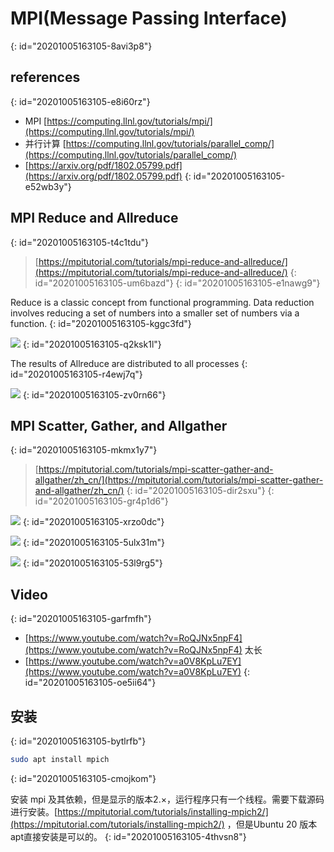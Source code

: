 # MPI(Message Passing Interface)
{: id="20201005163105-8avi3p8"}

## references
{: id="20201005163105-e8i60rz"}

- MPI [https://computing.llnl.gov/tutorials/mpi/](https://computing.llnl.gov/tutorials/mpi/)
- 并行计算 [https://computing.llnl.gov/tutorials/parallel_comp/](https://computing.llnl.gov/tutorials/parallel_comp/)
- [https://arxiv.org/pdf/1802.05799.pdf](https://arxiv.org/pdf/1802.05799.pdf)
{: id="20201005163105-e52wb3y"}

## MPI Reduce and Allreduce
{: id="20201005163105-t4c1tdu"}

> [https://mpitutorial.com/tutorials/mpi-reduce-and-allreduce/](https://mpitutorial.com/tutorials/mpi-reduce-and-allreduce/)
> {: id="20201005163105-um6bazd"}
{: id="20201005163105-e1nawg9"}

Reduce is a classic concept from functional programming. Data reduction involves reducing a set of numbers into a smaller set of numbers via a function.
{: id="20201005163105-kggc3fd"}

![](https://mpitutorial.com/tutorials/mpi-reduce-and-allreduce/mpi_reduce_2.png)
{: id="20201005163105-q2ksk1l"}

The results of Allreduce are distributed to all processes
{: id="20201005163105-r4ewj7q"}

![](https://mpitutorial.com/tutorials/mpi-reduce-and-allreduce/mpi_allreduce_1.png)
{: id="20201005163105-zv0rn66"}

## MPI Scatter, Gather, and Allgather
{: id="20201005163105-mkmx1y7"}

> [https://mpitutorial.com/tutorials/mpi-scatter-gather-and-allgather/zh_cn/](https://mpitutorial.com/tutorials/mpi-scatter-gather-and-allgather/zh_cn/)
> {: id="20201005163105-dir2sxu"}
{: id="20201005163105-gr4p1d6"}

![](https://mpitutorial.com/tutorials/mpi-scatter-gather-and-allgather/broadcastvsscatter.png)
{: id="20201005163105-xrzo0dc"}

![](https://mpitutorial.com/tutorials/mpi-scatter-gather-and-allgather/gather.png)
{: id="20201005163105-5ulx31m"}

![](https://mpitutorial.com/tutorials/mpi-scatter-gather-and-allgather/allgather.png)
{: id="20201005163105-53l9rg5"}

## Video
{: id="20201005163105-garfmfh"}

- [https://www.youtube.com/watch?v=RoQJNx5npF4](https://www.youtube.com/watch?v=RoQJNx5npF4) 太长
- [https://www.youtube.com/watch?v=a0V8KpLu7EY](https://www.youtube.com/watch?v=a0V8KpLu7EY)
{: id="20201005163105-oe5ii64"}

## 安装
{: id="20201005163105-bytlrfb"}

```bash
sudo apt install mpich
```
{: id="20201005163105-cmojkom"}

安装 mpi 及其依赖，但是显示的版本2.×，运行程序只有一个线程。需要下载源码进行安装。[https://mpitutorial.com/tutorials/installing-mpich2/](https://mpitutorial.com/tutorials/installing-mpich2/) ，但是Ubuntu 20 版本apt直接安装是可以的。
{: id="20201005163105-4thvsn8"}
